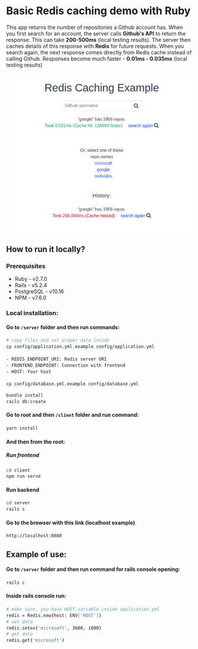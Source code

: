 # Basic Redis caching demo with Ruby

This app returns the number of repositories a Github account has. When you first search for an account, the server calls **Github's API** to return the response. This can take **200-500ms** (local testing results). The server then caches details of this response with **Redis** for future requests. When you search again, the next response comes directly from Redis cache instead of calling Github. Responses become much faster - **0.01ms - 0.035ms** (local testing results)

![How it works](server/public/example.png)

## How to run it locally?
 
### Prerequisites

- Ruby - v2.7.0
- Rails - v5.2.4
- PostgreSQL - v10.16
- NPM - v7.6.0
 
### Local installation:

#### Go to `/server` folder and then run commands:

```sh
# copy files and set proper data inside
cp config/application.yml.example config/application.yml

- REDIS_ENDPOINT_URI: Redis server URI
- FRONTEND_ENDPOINT: Connection with frontend
- HOST: Your host

cp config/database.yml.example config/database.yml
```

```sh
bundle install
rails db:create
```

#### Go to root and then `/client` folder and run command:

```sh
yarn install
```

#### And then from the root:

##### Run frontend

```sh
cd client
npm run serve
```

#### Run backend

```sh
cd server
rails s 
```

#### Go to the browser with this link (localhost example)

```sh
http://localhost:8080
```

## Example of use:

#### Go to `/server` folder and then run command for rails console opening:

```sh
rails c
```

#### Inside rails console run:

```sh
# make sure, you have HOST variable inside application.yml
redis = Redis.new(host: ENV['HOST'])
# set data 
redis.setex('microsoft', 3600, 1000)
# get data 
redis.get('microsoft')
```